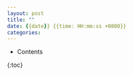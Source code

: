```yaml
---
layout: post
title: ""
date: {{date}} {{time: HH:mm:ss +0800}}
categories:
---
```


- Contents

{:toc}

# 